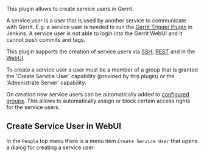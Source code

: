 This plugin allows to create service users in Gerrit.

A service user is a user that is used by another service to communicate
with Gerrit. E.g. a service user is needed to run the
[Gerrit Trigger Plugin](https://wiki.jenkins-ci.org/display/JENKINS/Gerrit+Trigger)
in Jenkins. A service user is not able to login into the Gerrit WebUI
and it cannot push commits and tags.

This plugin supports the creation of service users via [SSH](cmd-create.html),
[REST](rest-api-config.html) and in the [WebUI](#webui).

To create a service user a user must be a member of a group that is
granted the 'Create Service User' capability (provided by this plugin)
or the 'Administrate Server' capability.

On creation new service users can be automatically added to [configured
groups](config.html#group). This allows to automatically assign or
block certain access rights for the service users.

<a id="webui"></a>
Create Service User in WebUI
----------------------------
In the `People` top menu there is a menu item `Create Service User`
that opens a dialog for creating a service user.
